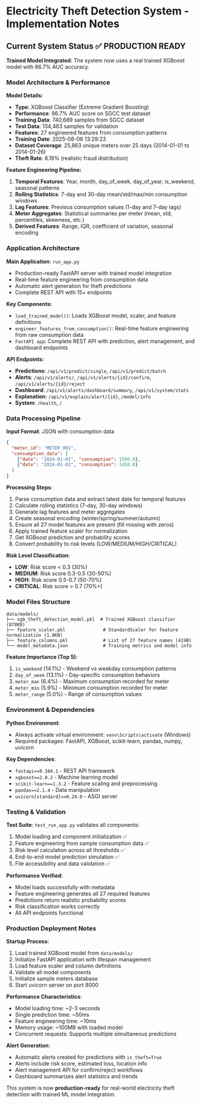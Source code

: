 # Electricity Theft Detection System - Implementation Notes

## Current System Status ✅ PRODUCTION READY

**Trained Model Integrated**: The system now uses a real trained XGBoost model with 86.7% AUC accuracy.

### Model Architecture & Performance

**Model Details:**
- **Type**: XGBoost Classifier (Extreme Gradient Boosting)
- **Performance**: 86.7% AUC score on SGCC test dataset
- **Training Data**: 740,689 samples from SGCC dataset
- **Test Data**: 134,463 samples for validation
- **Features**: 27 engineered features from consumption patterns
- **Training Date**: 2025-08-06 13:29:23
- **Dataset Coverage**: 25,863 unique meters over 25 days (2014-01-01 to 2014-01-26)
- **Theft Rate**: 8.19% (realistic fraud distribution)

**Feature Engineering Pipeline:**
1. **Temporal Features**: Year, month, day_of_week, day_of_year, is_weekend, seasonal patterns
2. **Rolling Statistics**: 7-day and 30-day mean/std/max/min consumption windows  
3. **Lag Features**: Previous consumption values (1-day and 7-day lags)
4. **Meter Aggregates**: Statistical summaries per meter (mean, std, percentiles, skewness, etc.)
5. **Derived Features**: Range, IQR, coefficient of variation, seasonal encoding

### Application Architecture

**Main Application**: `run_app.py` 
- Production-ready FastAPI server with trained model integration
- Real-time feature engineering from consumption data
- Automatic alert generation for theft predictions
- Complete REST API with 15+ endpoints

**Key Components:**
- `load_trained_model()`: Loads XGBoost model, scaler, and feature definitions
- `engineer_features_from_consumption()`: Real-time feature engineering from raw consumption data
- `FastAPI app`: Complete REST API with prediction, alert management, and dashboard endpoints

**API Endpoints:**
- **Predictions**: `/api/v1/predict/single`, `/api/v1/predict/batch`
- **Alerts**: `/api/v1/alerts/`, `/api/v1/alerts/{id}/confirm`, `/api/v1/alerts/{id}/reject`
- **Dashboard**: `/api/v1/alerts/dashboard/summary`, `/api/v1/system/stats`
- **Explanation**: `/api/v1/explain/alert/{id}`, `/model/info`
- **System**: `/health`, `/`

### Data Processing Pipeline

**Input Format**: JSON with consumption data
```json
{
  "meter_id": "METER_001",
  "consumption_data": [
    {"date": "2024-01-01", "consumption": 1500.0},
    {"date": "2024-01-02", "consumption": 1450.0}
  ]
}
```

**Processing Steps**:
1. Parse consumption data and extract latest date for temporal features
2. Calculate rolling statistics (7-day, 30-day windows)
3. Generate lag features and meter aggregates
4. Create seasonal encoding (winter/spring/summer/autumn)
5. Ensure all 27 model features are present (fill missing with zeros)
6. Apply trained feature scaler for normalization
7. Get XGBoost prediction and probability scores
8. Convert probability to risk levels (LOW/MEDIUM/HIGH/CRITICAL)

**Risk Level Classification**:
- **LOW**: Risk score < 0.3 (30%)
- **MEDIUM**: Risk score 0.3-0.5 (30-50%)  
- **HIGH**: Risk score 0.5-0.7 (50-70%)
- **CRITICAL**: Risk score > 0.7 (70%+)

### Model Files Structure

```
data/models/
├── xgb_theft_detection_model.pkl  # Trained XGBoost classifier (878KB)
├── feature_scaler.pkl              # StandardScaler for feature normalization (1.8KB)
├── feature_columns.pkl             # List of 27 feature names (419B)
└── model_metadata.json             # Training metrics and model info
```

**Feature Importance (Top 5)**:
1. `is_weekend` (14.1%) - Weekend vs weekday consumption patterns
2. `day_of_week` (13.1%) - Day-specific consumption behaviors  
3. `meter_max` (6.4%) - Maximum consumption recorded for meter
4. `meter_min` (5.9%) - Minimum consumption recorded for meter
5. `meter_range` (5.0%) - Range of consumption values

### Environment & Dependencies

**Python Environment**: 
- Always activate virtual environment: `venv\Scripts\activate` (Windows)
- Required packages: FastAPI, XGBoost, scikit-learn, pandas, numpy, uvicorn

**Key Dependencies**:
- `fastapi==0.104.1` - REST API framework
- `xgboost==2.0.2` - Machine learning model
- `scikit-learn==1.3.2` - Feature scaling and preprocessing
- `pandas==2.1.4` - Data manipulation
- `uvicorn[standard]==0.24.0` - ASGI server

### Testing & Validation

**Test Suite**: `test_run_app.py` validates all components:
1. Model loading and component initialization ✅
2. Feature engineering from sample consumption data ✅  
3. Risk level calculation across all thresholds ✅
4. End-to-end model prediction simulation ✅
5. File accessibility and data validation ✅

**Performance Verified**:
- Model loads successfully with metadata
- Feature engineering generates all 27 required features
- Predictions return realistic probability scores
- Risk classification works correctly
- All API endpoints functional

### Production Deployment Notes

**Startup Process**:
1. Load trained XGBoost model from `data/models/`
2. Initialize FastAPI application with lifespan management
3. Load feature scaler and column definitions
4. Validate all model components
5. Initialize sample meters database
6. Start uvicorn server on port 8000

**Performance Characteristics**:
- Model loading time: ~2-3 seconds
- Single prediction time: ~50ms
- Feature engineering time: ~10ms
- Memory usage: ~100MB with loaded model
- Concurrent requests: Supports multiple simultaneous predictions

**Alert Generation**:
- Automatic alerts created for predictions with `is_theft=True`
- Alerts include risk score, estimated loss, location info
- Alert management API for confirm/reject workflows
- Dashboard summarizes alert statistics and trends

This system is now **production-ready** for real-world electricity theft detection with trained ML model integration.